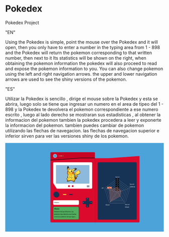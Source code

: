 # Pokedex
Pokedex Project

"EN"

Using the Pokedex is simple, point the mouse over the Pokedex and it will open, then you only have to enter a number in the typing area from 1 - 898 
and the Pokedex will return the pokemon corresponding to that written number, then next to it Its statistics will be shown on the right,
when obtaining the pokemon information the pokedex will also proceed to read and expose the pokemon information to you.
You can also change pokemon using the left and right navigation arrows.
the upper and lower navigation arrows are used to see the shiny versions of the pokemon.



"ES"

Utilizar la Pokedex is sencillo , dirige el mouse sobre la Pokedex y esta se abrira, 
luego solo se tiene que ingresar un numero en el area de tipeo del 1 - 898 y la Pokedex te devolvera el pokemon correspondiente a ese numero escrito ,
luego al lado derecho se mostraran sus estadisticas , al obtener la informacion del pokemon tambien la pokedex procedera a leer y exponerte la informacion del pokemon.
tambien puedes cambiar de pokemon utilizando las flechas de navegacion.
las flechas de navegacion superior e inferior sirven para ver las versiones shiny de los pokemon.



<img src = "https://github.com/Lars010/Pokedex/blob/main/design/Pokedex.jpg">
